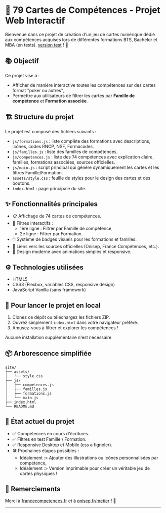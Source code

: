 # 🎴 79 Cartes de Compétences - Projet Web Interactif

Bienvenue dans ce projet de création d'un jeu de cartes numérique dédié aux compétences acquises lors de différentes formations BTS, Bachelor et MBA (en tests).
[version test](https://patobeur.github.io/skillsCards/) ! 🙏

## 📚 Objectif

Ce projet vise à :
- Afficher de manière interactive toutes les compétences sur des cartes format "poker ou autres",
- Permettre aux utilisateurs de filtrer les cartes par **Famille de compétence** et **Formation associée**.

## 🏗️ Structure du projet

Le projet est composé des fichiers suivants :

- `js/formations.js` : liste complète des formations avec descriptions, icônes, codes RNCP, NSF, Formacodes.
- `js/familles.js` : liste des familles de compétences.
- `js/competences.js` : liste des 74 compétences avec explication claire, familles, formations associées, sources officielles.
- `js/main.js` : script principal qui génère dynamiquement les cartes et les filtres Famille/Formation.
- `assets/style.css` : feuille de styles pour le design des cartes et des boutons.
- `index.html` : page principale du site.

## ✨ Fonctionnalités principales

- 📋 Affichage de 74 cartes de compétences.
- 🎯 Filtres interactifs :
  - 1ère ligne : Filtrer par Famille de compétence,
  - 2e ligne : Filtrer par Formation.
- 🖱️ Système de badges visuels pour les formations et familles.
- 🔗 Liens vers les sources officielles (Onisep, France Compétences, etc.).
- 🎨 Design moderne avec animations simples et responsive.

## ⚙️ Technologies utilisées

- HTML5
- CSS3 (Flexbox, variables CSS, responsive design)
- JavaScript Vanilla (sans framework)

## 🚀 Pour lancer le projet en local

1. Clonez ce dépôt ou téléchargez les fichiers ZIP.
2. Ouvrez simplement `index.html` dans votre navigateur préféré.
3. Amusez-vous à filtrer et explorer les compétences !

Aucune installation supplémentaire n'est nécessaire.

## 📦 Arborescence simplifiée

```
site/
├── assets/
│   └── style.css
├── js/
│   ├── competences.js
│   ├── familles.js
│   ├── formations.js
│   └── main.js
├── index.html
└── README.md
```

## 📅 État actuel du projet

- ✅ Compétences en cours d'écritures.
- ✅ Filtres en test Famille / Formation.
- ✅ Responsive Desktop et Mobile (css a fignoler).
- 🛠️ Prochaines étapes possibles :
  - Idéalement :> Ajouter des illustrations ou icônes personnalisées par compétence,
  - Idéalement :> Version imprimable pour créer un véritable jeu de cartes physiques !

## 🤝 Remerciements

Merci à [francecompetences.fr](https://www.francecompetences.fr/) et à [onisep.fr/metier](https://www.onisep.fr/metier) ! 🙏

---
